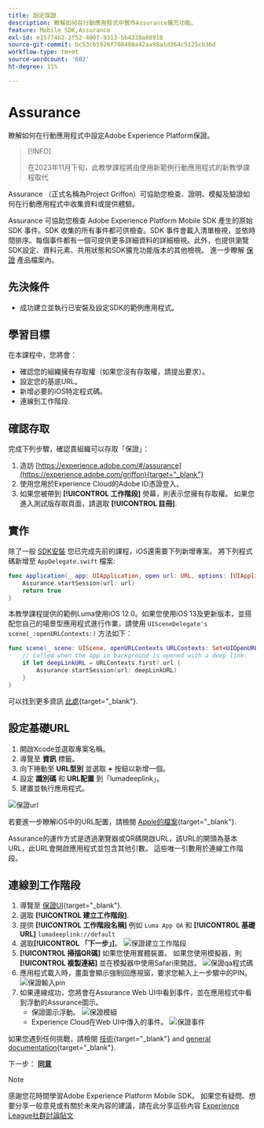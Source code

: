 ```yaml
---
title: 設定保證
description: 瞭解如何在行動應用程式中實作Assurance擴充功能。
feature: Mobile SDK,Assurance
exl-id: e15774b2-2f52-400f-9313-bb4338a88918
source-git-commit: bc53cb5926f708408a42aa98a1d364c5125cb36d
workflow-type: tm+mt
source-wordcount: '602'
ht-degree: 11%

---
```


# Assurance

瞭解如何在行動應用程式中設定Adobe Experience Platform保證。

>[!INFO]
>
> 在2023年11月下旬，此教學課程將由使用新範例行動應用程式的新教學課程取代

Assurance （正式名稱為Project Griffon）可協助您檢查、證明、模擬及驗證如何在行動應用程式中收集資料或提供體驗。

Assurance 可協助您檢查 Adobe Experience Platform Mobile SDK 產生的原始 SDK 事件。SDK 收集的所有事件都可供檢查。SDK 事件會載入清單檢視，並依時間排序。每個事件都有一個可提供更多詳細資料的詳細檢視。此外，也提供瀏覽SDK設定、資料元素、共用狀態和SDK擴充功能版本的其他檢視。 進一步瞭解 [保證](https://experienceleague.adobe.com/docs/experience-platform/assurance/home.html) 產品檔案內。


## 先決條件

* 成功建立並執行已安裝及設定SDK的範例應用程式。

## 學習目標

在本課程中，您將會：

* 確認您的組織擁有存取權（如果您沒有存取權，請提出要求）。
* 設定您的基底URL。
* 新增必要的iOS特定程式碼。
* 連線到工作階段.

## 確認存取

完成下列步驟，確認貴組織可以存取「保證」：

1. 造訪 [https://experience.adobe.com/#/assurance](https://experience.adobe.com/griffon){target="_blank"}
1. 使用您用於Experience Cloud的Adobe ID憑證登入。
1. 如果您被帶到 **[!UICONTROL 工作階段]** 熒幕，則表示您擁有存取權。 如果您進入測試版存取頁面，請選取 **[!UICONTROL 註冊]**.

## 實作

除了一般 [SDK安裝](install-sdks.md) 您已完成先前的課程，iOS還需要下列新增專案。 將下列程式碼新增至 `AppDelegate.swift` 檔案:

```swift
func application(_ app: UIApplication, open url: URL, options: [UIApplication.OpenURLOptionsKey: Any] = [:]) -> Bool {
    Assurance.startSession(url: url)
    return true
}
```

本教學課程提供的範例Luma使用iOS 12.0。如果您使用iOS 13及更新版本，並搭配您自己的場景型應用程式進行作業，請使用 `UISceneDelegate's scene(_:openURLContexts:)` 方法如下：

```swift
func scene(_ scene: UIScene, openURLContexts URLContexts: Set<UIOpenURLContext>) {
    // Called when the app in background is opened with a deep link.
    if let deepLinkURL = URLContexts.first?.url {
        Assurance.startSession(url: deepLinkURL)
    }
}
```

可以找到更多資訊 [此處](https://developer.adobe.com/client-sdks/documentation/platform-assurance-sdk/api-reference/){target="_blank"}.

## 設定基礎URL

1. 開啟Xcode並選取專案名稱。
1. 導覽至 **資訊** 標籤。
1. 向下捲動至 **URL型別** 並選取 **+** 按鈕以新增一個。
1. 設定 **識別碼** 和 **URL配置** 到「lumadeeplink」。
1. 建置並執行應用程式。

![保證url](assets/mobile-assurance-url-type.png)

若要進一步瞭解iOS中的URL配置，請檢閱 [Apple的檔案](https://developer.apple.com/documentation/xcode/defining-a-custom-url-scheme-for-your-app){target="_blank"}.

Assurance的運作方式是透過瀏覽器或QR碼開啟URL，該URL的開頭為基本URL，此URL會開啟應用程式並包含其他引數。 這些唯一引數用於連線工作階段。

## 連線到工作階段

1. 導覽至 [保證UI](https://experience.adobe.com/griffon){target="_blank"}.
1. 選取 **[!UICONTROL 建立工作階段]**.
1. 提供 **[!UICONTROL 工作階段名稱]** 例如 `Luma App QA` 和 **[!UICONTROL 基礎URL]** `lumadeeplink://default`
1. 選取&#x200B;**[!UICONTROL 「下一步」]**。
   ![保證建立工作階段](assets/mobile-assurance-create-session.png)
1. **[!UICONTROL 掃描QR碼]** 如果您使用實體裝置。 如果您使用模擬器，則 **[!UICONTROL 複製連結]** 並在模擬器中使用Safari來開啟。
   ![保證qa程式碼](assets/mobile-assurance-qr-code.png)
1. 應用程式載入時，畫面會顯示強制回應視窗，要求您輸入上一步驟中的PIN。
   ![保證輸入pin](assets/mobile-assurance-enter-pin.png)
1. 如果連線成功，您將會在Assurance Web UI中看到事件，並在應用程式中看到浮動的Assurance圖示。
   * 保證圖示浮動。
     ![保證模組](assets/mobile-assurance-modal.png)
   * Experience Cloud在Web UI中傳入的事件。
     ![保證事件](assets/mobile-assurance-events.png)

如果您遇到任何挑戰，請檢閱 [技術](https://developer.adobe.com/client-sdks/documentation/platform-assurance-sdk/){target="_blank"} and [general documentation](https://experienceleague.adobe.com/docs/experience-platform/assurance/home.html){target="_blank"}.

下一步： **[同意](consent.md)**

>[!NOTE]
>
>感謝您花時間學習Adobe Experience Platform Mobile SDK。 如果您有疑問、想要分享一般意見或有關於未來內容的建議，請在此分享這些內容 [Experience League社群討論貼文](https://experienceleaguecommunities.adobe.com/t5/adobe-experience-platform-data/tutorial-discussion-implement-adobe-experience-cloud-in-mobile/td-p/443796)
